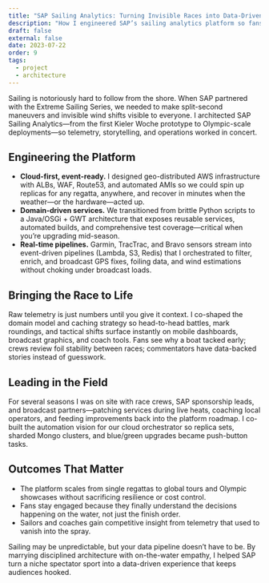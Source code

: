 ```yaml
---
title: "SAP Sailing Analytics: Turning Invisible Races into Data-Driven Spectacle"
description: "How I engineered SAP’s sailing analytics platform so fans, broadcasters, and crews could see the tactics unfolding in real time."
draft: false
external: false
date: 2023-07-22
order: 9
tags:
  - project
  - architecture
---
```


Sailing is notoriously hard to follow from the shore. When SAP partnered with the Extreme Sailing Series, we needed to make split-second maneuvers and invisible wind shifts visible to everyone. I architected SAP Sailing Analytics—from the first Kieler Woche prototype to Olympic-scale deployments—so telemetry, storytelling, and operations worked in concert.

## Engineering the Platform

- **Cloud-first, event-ready.** I designed geo-distributed AWS infrastructure with ALBs, WAF, Route53, and automated AMIs so we could spin up replicas for any regatta, anywhere, and recover in minutes when the weather—or the hardware—acted up.
- **Domain-driven services.** We transitioned from brittle Python scripts to a Java/OSGi + GWT architecture that exposes reusable services, automated builds, and comprehensive test coverage—critical when you’re upgrading mid-season.
- **Real-time pipelines.** Garmin, TracTrac, and Bravo sensors stream into event-driven pipelines (Lambda, S3, Redis) that I orchestrated to filter, enrich, and broadcast GPS fixes, foiling data, and wind estimations without choking under broadcast loads.

## Bringing the Race to Life

Raw telemetry is just numbers until you give it context. I co-shaped the domain model and caching strategy so head-to-head battles, mark roundings, and tactical shifts surface instantly on mobile dashboards, broadcast graphics, and coach tools. Fans see why a boat tacked early; crews review foil stability between races; commentators have data-backed stories instead of guesswork.

## Leading in the Field

For several seasons I was on site with race crews, SAP sponsorship leads, and broadcast partners—patching services during live heats, coaching local operators, and feeding improvements back into the platform roadmap. I co-built the automation vision for our cloud orchestrator so replica sets, sharded Mongo clusters, and blue/green upgrades became push-button tasks.

## Outcomes That Matter

- The platform scales from single regattas to global tours and Olympic showcases without sacrificing resilience or cost control.
- Fans stay engaged because they finally understand the decisions happening on the water, not just the finish order.
- Sailors and coaches gain competitive insight from telemetry that used to vanish into the spray.

Sailing may be unpredictable, but your data pipeline doesn’t have to be. By marrying disciplined architecture with on-the-water empathy, I helped SAP turn a niche spectator sport into a data-driven experience that keeps audiences hooked.
